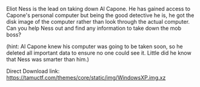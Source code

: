 Eliot Ness is the lead on taking down Al Capone. He has gained access to Capone's personal computer but being the good detective he is, he got the disk image of the computer rather than look through the actual computer. Can you help Ness out and find any information to take down the mob boss?

(hint: Al Capone knew his computer was going to be taken soon, so he deleted all important data to ensure no one could see it. Little did he know that Ness was smarter than him.)

Direct Download link: https://tamuctf.com/themes/core/static/img/WindowsXP.img.xz

